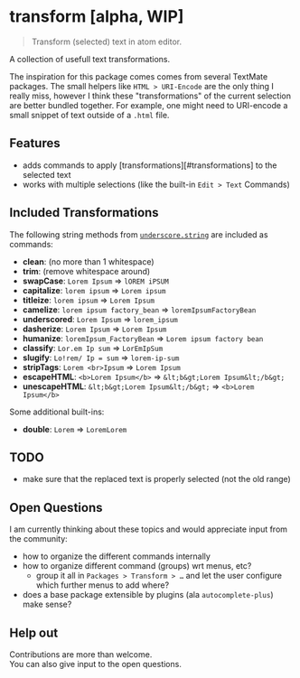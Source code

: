 # transform [alpha, WIP]

> Transform (selected) text in atom editor.

A collection of usefull text transformations.

The inspiration for this package comes comes from several TextMate
packages. The small helpers like `HTML > URI-Encode` are the only
thing I really miss, however I think these "transformations" of the
current selection are better bundled together. For example, one
might need to URI-encode a small snippet of text outside of a
`.html` file.


## Features

- adds commands to apply [transformations][#transformations] to the selected text
- works with multiple selections (like the built-in `Edit > Text` Commands)


## Included Transformations

The following string methods from [`underscore.string`](https://github.com/epeli/underscore.string)
are included as commands:

- **clean**: (no more than 1 whitespace)
- **trim**: (remove whitespace around)
- **swapCase**: `Lorem Ipsum` => `lOREM iPSUM`
- **capitalize**: `lorem ipsum` => `Lorem ipsum`
- **titleize**: `lorem ipsum` => `Lorem Ipsum`
- **camelize**: `lorem ipsum factory_bean` => `loremIpsumFactoryBean`
- **underscored**: `Lorem Ipsum` => `lorem_ipsum`
- **dasherize**: `Lorem Ipsum` => `Lorem Ipsum`
- **humanize**: `loremIpsum_FactoryBean` => `Lorem ipsum factory bean`
- **classify**: `Lor.em Ip sum` => `LorEmIpSum`
- **slugify**: `Lo!rem/ Ip = sum` => `lorem-ip-sum`
- **stripTags**: `Lorem <br>Ipsum` => `Lorem Ipsum`
- **escapeHTML**: `<b>Lorem Ipsum</b>` => `&lt;b&gt;Lorem Ipsum&lt;/b&gt;`
- **unescapeHTML**: `&lt;b&gt;Lorem Ipsum&lt;/b&gt;` => `<b>Lorem Ipsum</b>`

Some additional built-ins:

- **double**: `Lorem` => `LoremLorem`


## TODO

- make sure that the replaced text is properly selected (not the old range)


## Open Questions

I am currently thinking about these topics 
and would appreciate input from the community: 

- how to organize the different commands internally
- how to organize different command (groups) wrt menus, etc?
    - group it all in `Packages > Transform > …` and let the user configure which further menus to add where?
- does a base package extensible by plugins (ala `autocomplete-plus`) make sense?


## Help out

Contributions are more than welcome.  
You can also give input to the open questions.
